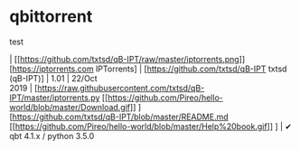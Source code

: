 # qbittorrent

test

| [[https://github.com/txtsd/qB-IPT/raw/master/iptorrents.png]] [https://iptorrents.com IPTorrents]
| [https://github.com/txtsd/qB-IPT txtsd (qB-IPT)]
| 1.01
| 22/Oct<br />2019
| [https://raw.githubusercontent.com/txtsd/qB-IPT/master/iptorrents.py [[https://github.com/Pireo/hello-world/blob/master/Download.gif]] ]<br /> [https://github.com/txtsd/qB-IPT/blob/master/README.md [[https://github.com/Pireo/hello-world/blob/master/Help%20book.gif]] ]
| ✔ qbt 4.1.x / python 3.5.0
